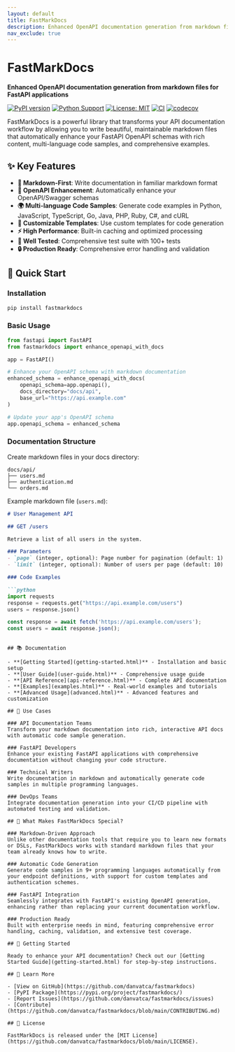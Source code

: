 ```yaml
---
layout: default
title: FastMarkDocs
description: Enhanced OpenAPI documentation generation from markdown files for FastAPI applications
nav_exclude: true
---
```


# FastMarkDocs

**Enhanced OpenAPI documentation generation from markdown files for FastAPI applications**

[![PyPI version](https://badge.fury.io/py/fastmarkdocs.svg)](https://badge.fury.io/py/fastmarkdocs)
[![Python Support](https://img.shields.io/pypi/pyversions/fastmarkdocs.svg)](https://pypi.org/project/fastmarkdocs/)
[![License: MIT](https://img.shields.io/badge/License-MIT-yellow.svg)](https://opensource.org/licenses/MIT)
[![CI](https://github.com/danvatca/fastmarkdocs/workflows/CI/badge.svg)](https://github.com/danvatca/fastmarkdocs/actions)
[![codecov](https://codecov.io/gh/danvatca/FastMarkDocs/branch/main/graph/badge.svg)](https://codecov.io/gh/danvatca/FastMarkDocs)

FastMarkDocs is a powerful library that transforms your API documentation workflow by allowing you to write beautiful, maintainable markdown files that automatically enhance your FastAPI OpenAPI schemas with rich content, multi-language code samples, and comprehensive examples.

## ✨ Key Features

- **📝 Markdown-First**: Write documentation in familiar markdown format
- **🔧 OpenAPI Enhancement**: Automatically enhance your OpenAPI/Swagger schemas
- **🌍 Multi-language Code Samples**: Generate code examples in Python, JavaScript, TypeScript, Go, Java, PHP, Ruby, C#, and cURL
- **🎨 Customizable Templates**: Use custom templates for code generation
- **⚡ High Performance**: Built-in caching and optimized processing
- **🧪 Well Tested**: Comprehensive test suite with 100+ tests
- **🔒 Production Ready**: Comprehensive error handling and validation

## 🚀 Quick Start

### Installation

```bash
pip install fastmarkdocs
```

### Basic Usage

```python
from fastapi import FastAPI
from fastmarkdocs import enhance_openapi_with_docs

app = FastAPI()

# Enhance your OpenAPI schema with markdown documentation
enhanced_schema = enhance_openapi_with_docs(
    openapi_schema=app.openapi(),
    docs_directory="docs/api",
    base_url="https://api.example.com"
)

# Update your app's OpenAPI schema
app.openapi_schema = enhanced_schema
```

### Documentation Structure

Create markdown files in your docs directory:

```
docs/api/
├── users.md
├── authentication.md
└── orders.md
```

Example markdown file (`users.md`):

```markdown
# User Management API

## GET /users

Retrieve a list of all users in the system.

### Parameters
- `page` (integer, optional): Page number for pagination (default: 1)
- `limit` (integer, optional): Number of users per page (default: 10)

### Code Examples

```python
import requests
response = requests.get("https://api.example.com/users")
users = response.json()
```

```javascript
const response = await fetch('https://api.example.com/users');
const users = await response.json();
```
```

## 📚 Documentation

- **[Getting Started](getting-started.html)** - Installation and basic setup
- **[User Guide](user-guide.html)** - Comprehensive usage guide
- **[API Reference](api-reference.html)** - Complete API documentation
- **[Examples](examples.html)** - Real-world examples and tutorials
- **[Advanced Usage](advanced.html)** - Advanced features and customization

## 🎯 Use Cases

### API Documentation Teams
Transform your markdown documentation into rich, interactive API docs with automatic code sample generation.

### FastAPI Developers
Enhance your existing FastAPI applications with comprehensive documentation without changing your code structure.

### Technical Writers
Write documentation in markdown and automatically generate code samples in multiple programming languages.

### DevOps Teams
Integrate documentation generation into your CI/CD pipeline with automated testing and validation.

## 🌟 What Makes FastMarkDocs Special?

### Markdown-Driven Approach
Unlike other documentation tools that require you to learn new formats or DSLs, FastMarkDocs works with standard markdown files that your team already knows how to write.

### Automatic Code Generation
Generate code samples in 9+ programming languages automatically from your endpoint definitions, with support for custom templates and authentication schemes.

### FastAPI Integration
Seamlessly integrates with FastAPI's existing OpenAPI generation, enhancing rather than replacing your current documentation workflow.

### Production Ready
Built with enterprise needs in mind, featuring comprehensive error handling, caching, validation, and extensive test coverage.

## 🚀 Getting Started

Ready to enhance your API documentation? Check out our [Getting Started Guide](getting-started.html) for step-by-step instructions.

## 📖 Learn More

- [View on GitHub](https://github.com/danvatca/fastmarkdocs)
- [PyPI Package](https://pypi.org/project/fastmarkdocs/)
- [Report Issues](https://github.com/danvatca/fastmarkdocs/issues)
- [Contribute](https://github.com/danvatca/fastmarkdocs/blob/main/CONTRIBUTING.md)

## 📄 License

FastMarkDocs is released under the [MIT License](https://github.com/danvatca/fastmarkdocs/blob/main/LICENSE). 